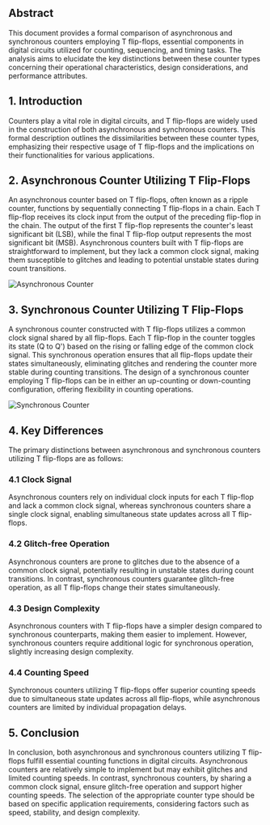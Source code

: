 ## Abstract
This document provides a formal comparison of asynchronous and synchronous counters employing T flip-flops, essential components in digital circuits utilized for counting, sequencing, and timing tasks. The analysis aims to elucidate the key distinctions between these counter types concerning their operational characteristics, design considerations, and performance attributes.

## 1. Introduction
Counters play a vital role in digital circuits, and T flip-flops are widely used in the construction of both asynchronous and synchronous counters. This formal description outlines the dissimilarities between these counter types, emphasizing their respective usage of T flip-flops and the implications on their functionalities for various applications.

## 2. Asynchronous Counter Utilizing T Flip-Flops
An asynchronous counter based on T flip-flops, often known as a ripple counter, functions by sequentially connecting T flip-flops in a chain. Each T flip-flop receives its clock input from the output of the preceding flip-flop in the chain. The output of the first T flip-flop represents the counter's least significant bit (LSB), while the final T flip-flop output represents the most significant bit (MSB). Asynchronous counters built with T flip-flops are straightforward to implement, but they lack a common clock signal, making them susceptible to glitches and leading to potential unstable states during count transitions.

![Asynchronous Counter](https://www.tutorialspoint.com/digital_circuits/images/asynchronous_binary_up_counter.jpg)

## 3. Synchronous Counter Utilizing T Flip-Flops
A synchronous counter constructed with T flip-flops utilizes a common clock signal shared by all flip-flops. Each T flip-flop in the counter toggles its state (Q to Q') based on the rising or falling edge of the common clock signal. This synchronous operation ensures that all flip-flops update their states simultaneously, eliminating glitches and rendering the counter more stable during counting transitions. The design of a synchronous counter employing T flip-flops can be in either an up-counting or down-counting configuration, offering flexibility in counting operations.

![Synchronous Counter](https://i.stack.imgur.com/9hS6m.png)


## 4. Key Differences
The primary distinctions between asynchronous and synchronous counters utilizing T flip-flops are as follows:

### 4.1 Clock Signal
Asynchronous counters rely on individual clock inputs for each T flip-flop and lack a common clock signal, whereas synchronous counters share a single clock signal, enabling simultaneous state updates across all T flip-flops.

### 4.2 Glitch-free Operation
Asynchronous counters are prone to glitches due to the absence of a common clock signal, potentially resulting in unstable states during count transitions. In contrast, synchronous counters guarantee glitch-free operation, as all T flip-flops change their states simultaneously.

### 4.3 Design Complexity
Asynchronous counters with T flip-flops have a simpler design compared to synchronous counterparts, making them easier to implement. However, synchronous counters require additional logic for synchronous operation, slightly increasing design complexity.

### 4.4 Counting Speed
Synchronous counters utilizing T flip-flops offer superior counting speeds due to simultaneous state updates across all flip-flops, while asynchronous counters are limited by individual propagation delays.

## 5. Conclusion
In conclusion, both asynchronous and synchronous counters utilizing T flip-flops fulfill essential counting functions in digital circuits. Asynchronous counters are relatively simple to implement but may exhibit glitches and limited counting speeds. In contrast, synchronous counters, by sharing a common clock signal, ensure glitch-free operation and support higher counting speeds. The selection of the appropriate counter type should be based on specific application requirements, considering factors such as speed, stability, and design complexity.
